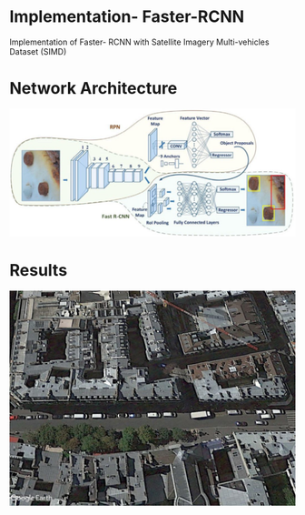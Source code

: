 # Implementation- Faster-RCNN
 Implementation of Faster- RCNN with Satellite Imagery Multi-vehicles Dataset (SIMD)
# Network Architecture
![](/Images/FasterRCNNArch.png)
# Results
![](/Images/FasterRCNNResults.jpg)

